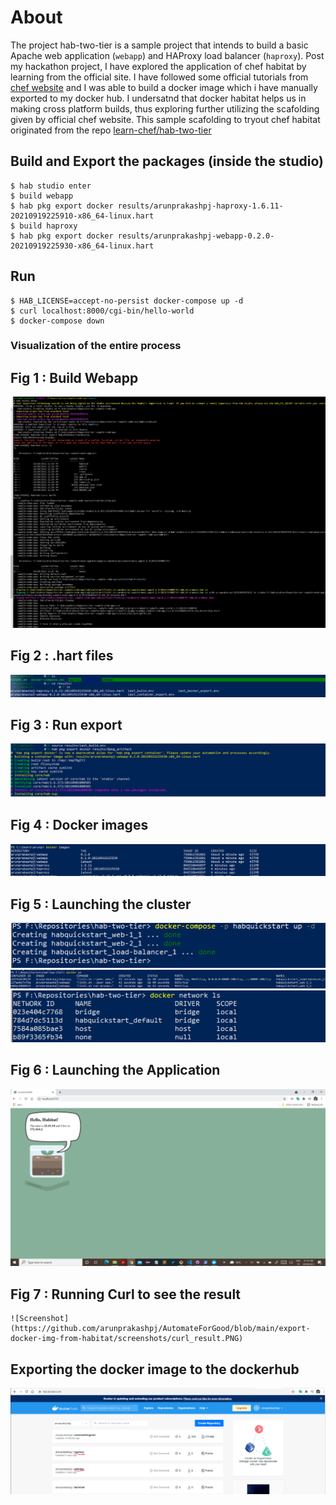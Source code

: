 # About

The project hab-two-tier is a sample project that intends to build a basic Apache web application (`webapp`) and HAProxy load balancer (`haproxy`). Post my hackathon project, I have explored the application of chef habitat by learning from the official site. I have followed some official tutorials from [chef website](https://learn.chef.io/courses/course-v1:chef+Habitat101+Perpetual/course/) and I was able to build a docker image which i have manually exported to my docker hub. I undersatnd that docker habitat helps us in making cross platform builds, thus exploring further utilizing the scafolding given by official chef website.  This sample scafolding to tryout chef habitat originated from the  repo [learn-chef/hab-two-tier](https://github.com/learn-chef/hab-two-tier)


## Build and Export the packages (inside the studio)

```
$ hab studio enter
$ build webapp
$ hab pkg export docker results/arunprakashpj-haproxy-1.6.11-20210919225910-x86_64-linux.hart
$ build haproxy
$ hab pkg export docker results/arunprakashpj-webapp-0.2.0-20210919225930-x86_64-linux.hart
```

## Run

```
$ HAB_LICENSE=accept-no-persist docker-compose up -d
$ curl localhost:8000/cgi-bin/hello-world
$ docker-compose down
```
  ###  Visualization of the entire process
  
  ## Fig 1 : Build Webapp
  ![Screenshot](https://github.com/arunprakashpj/AutomateForGood/blob/main/export-docker-img-from-habitat/screenshots/habitatbuild.PNG)

  ## Fig 2 : .hart files
  ![Screenshot](https://github.com/arunprakashpj/AutomateForGood/blob/main/export-docker-img-from-habitat/screenshots/hartfiles.PNG)
  
  ## Fig 3 : Run export
 ![Screenshot](https://github.com/arunprakashpj/AutomateForGood/blob/main/export-docker-img-from-habitat/screenshots/runexport.PNG)
 
  ## Fig 4 : Docker images
  ![Screenshot](https://github.com/arunprakashpj/AutomateForGood/blob/main/export-docker-img-from-habitat/screenshots/docker_images.PNG)
  
  ## Fig 5 : Launching the cluster
  
 ![Screenshot](https://github.com/arunprakashpj/AutomateForGood/blob/main/export-docker-img-from-habitat/screenshots/docker-compose.PNG)
 ![Screenshot](https://github.com/arunprakashpj/AutomateForGood/blob/main/export-docker-img-from-habitat/screenshots/docker_ps.PNG)
 ![Screenshot](https://github.com/arunprakashpj/AutomateForGood/blob/main/export-docker-img-from-habitat/screenshots/docker_network.PNG)
 
  ## Fig 6 : Launching the Application
  
  ![Screenshot](https://github.com/arunprakashpj/AutomateForGood/blob/main/export-docker-img-from-habitat/screenshots/apprunning.PNG)
  
  ## Fig 7 : Running Curl to see the result
    ![Screenshot](https://github.com/arunprakashpj/AutomateForGood/blob/main/export-docker-img-from-habitat/screenshots/curl_result.PNG)
    
 ## Exporting the docker image to the dockerhub
  ![Screenshot](https://github.com/arunprakashpj/AutomateForGood/blob/main/export-docker-img-from-habitat/screenshots/webapp_in_dockerhub.PNG)
